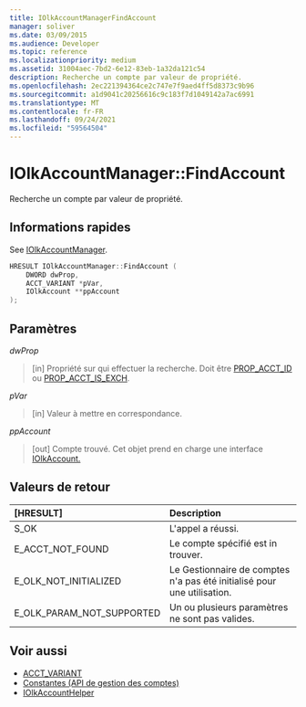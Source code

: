 ```yaml
---
title: IOlkAccountManagerFindAccount
manager: soliver
ms.date: 03/09/2015
ms.audience: Developer
ms.topic: reference
ms.localizationpriority: medium
ms.assetid: 31004aec-7bd2-6e12-83eb-1a32da121c54
description: Recherche un compte par valeur de propriété.
ms.openlocfilehash: 2ec221394364ce2c747e7f9aed4ff5d8373c9b96
ms.sourcegitcommit: a1d9041c20256616c9c183f7d1049142a7ac6991
ms.translationtype: MT
ms.contentlocale: fr-FR
ms.lasthandoff: 09/24/2021
ms.locfileid: "59564504"
---
```

# <a name="iolkaccountmanagerfindaccount"></a>IOlkAccountManager::FindAccount

Recherche un compte par valeur de propriété.
  
## <a name="quick-info"></a>Informations rapides

See [IOlkAccountManager](iolkaccountmanager.md).
  
```cpp
HRESULT IOlkAccountManager::FindAccount (  
    DWORD dwProp, 
    ACCT_VARIANT *pVar, 
    IOlkAccount **ppAccount 
);
```

## <a name="parameters"></a>Paramètres

_dwProp_
  
> [in] Propriété sur qui effectuer la recherche. Doit être [PROP_ACCT_ID](prop_acct_id.md) ou [PROP_ACCT_IS_EXCH](prop_acct_is_exch.md).
    
_pVar_
  
> [in] Valeur à mettre en correspondance.
    
_ppAccount_
  
> [out] Compte trouvé. Cet objet prend en charge une interface [IOlkAccount.](iolkaccount.md) 
    
## <a name="return-values"></a>Valeurs de retour

|**[HRESULT]**|**Description**|
|:-----|:-----|
|S_OK  <br/> |L'appel a réussi.  <br/> |
|E_ACCT_NOT_FOUND  <br/> |Le compte spécifié est in trouver.  <br/> |
|E_OLK_NOT_INITIALIZED  <br/> |Le Gestionnaire de comptes n'a pas été initialisé pour une utilisation.  <br/> |
|E_OLK_PARAM_NOT_SUPPORTED  <br/> |Un ou plusieurs paramètres ne sont pas valides.  <br/> |
   
## <a name="see-also"></a>Voir aussi

- [ACCT_VARIANT](acct_variant.md)  
- [Constantes (API de gestion des comptes)](constants-account-management-api.md)  
- [IOlkAccountHelper](iolkaccounthelper.md)


